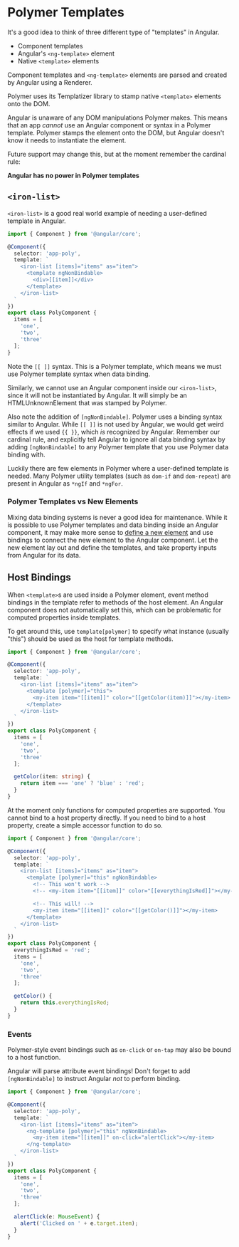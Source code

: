 # Polymer Templates

It's a good idea to think of three different type of "templates" in Angular.

- Component templates
- Angular's `<ng-template>` element
- Native `<template>` elements

Component templates and `<ng-template>` elements are parsed and created by Angular using a Renderer.

Polymer uses its Templatizer library to stamp native `<template>` elements onto the DOM.

Angular is unaware of any DOM manipulations Polymer makes. This means that an app _cannot_ use an Angular component or syntax in a Polymer template. Polymer stamps the element onto the DOM, but Angular doesn't know it needs to instantiate the element.

Future support may change this, but at the moment remember the cardinal rule:

**Angular has no power in Polymer templates**

## `<iron-list>`

`<iron-list>` is a good real world example of needing a user-defined template in Angular.

```ts
import { Component } from '@angular/core';

@Component({
  selector: 'app-poly',
  template: `
    <iron-list [items]="items" as="item">
      <template ngNonBindable>
        <div>[[item]]</div>
      </template>
    </iron-list>
  `
})
export class PolyComponent {
  items = [
    'one',
    'two',
    'three'
  ];
}
```

Note the `[[ ]]` syntax. This is a Polymer template, which means we must use Polymer template syntax when data binding.

Similarly, we cannot use an Angular component inside our `<iron-list>`, since it will not be instantiated by Angular. It will simply be an HTMLUnknownElement that was stamped by Polymer.

Also note the addition of `[ngNonBindable]`. Polymer uses a binding syntax similar to Angular. While `[[ ]]` is not used by Angular, we would get weird effects if we used `{{ }}`, which _is_ recognized by Angular. Remember our cardinal rule, and explicitly tell Angular to ignore all data binding syntax by adding `[ngNonBindable]` to any Polymer template that you use Polymer data binding with.

Luckily there are few elements in Polymer where a user-defined template is needed. Many Polymer utility templates (such as `dom-if` and `dom-repeat`) are present in Angular as `*ngIf` and `*ngFor`.

### Polymer Templates vs New Elements

Mixing data binding systems is never a good idea for maintenance. While it is possible to use Polymer templates and data binding inside an Angular component, it may make more sense to [define a new element](new-elements.md) and use bindings to connect the new element to the Angular component. Let the new element lay out and define the templates, and take property inputs from Angular for its data.

## Host Bindings

When `<template>`s are used inside a Polymer element, event method bindings in the template refer to methods of the host element. An Angular component does not automatically set this, which can be problematic for computed properties inside templates.

To get around this, use `template[polymer]` to specify what instance (usually "this") should be used as the host for template methods.

```ts
import { Component } from '@angular/core';

@Component({
  selector: 'app-poly',
  template: `
    <iron-list [items]="items" as="item">
      <template [polymer]="this">
        <my-item item="[[item]]" color="[[getColor(item)]]"></my-item>
      </template>
    </iron-list>
  `
})
export class PolyComponent {
  items = [
    'one',
    'two',
    'three'
  ];

  getColor(item: string) {
    return item === 'one' ? 'blue' : 'red';
  }
}
```

At the moment only functions for computed properties are supported. You cannot bind to a host property directly. If you need to bind to a host property, create a simple accessor function to do so.

```ts
import { Component } from '@angular/core';

@Component({
  selector: 'app-poly',
  template: `
    <iron-list [items]="items" as="item">
      <template [polymer]="this" ngNonBindable>
        <!-- This won't work -->
        <!-- <my-item item="[[item]]" color="[[everythingIsRed]]"></my-item>-->

        <!-- This will! -->
        <my-item item="[[item]]" color="[[getColor()]]"></my-item>
      </template>
    </iron-list>
  `
})
export class PolyComponent {
  everythingIsRed = 'red';
  items = [
    'one',
    'two',
    'three'
  ];

  getColor() {
    return this.everythingIsRed;
  }
}
```

### Events

Polymer-style event bindings such as `on-click` or `on-tap` may also be bound to a host function.

Angular will parse attribute event bindings! Don't forget to add `[ngNonBindable]` to instruct Angular *not* to perform binding.

```ts
import { Component } from '@angular/core';

@Component({
  selector: 'app-poly',
  template: `
    <iron-list [items]="items" as="item">
      <ng-template [polymer]="this" ngNonBindable>
        <my-item item="[[item]]" on-click="alertClick"></my-item>
      </ng-template>
    </iron-list>
  `
})
export class PolyComponent {
  items = [
    'one',
    'two',
    'three'
  ];

  alertClick(e: MouseEvent) {
    alert('Clicked on ' + e.target.item);
  }
}
```
